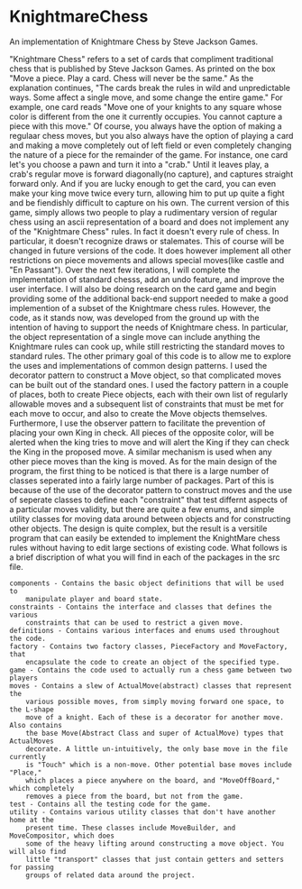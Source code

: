 # KnightmareChess
An implementation of Knightmare Chess by Steve Jackson Games.

"Knightmare Chess" refers to a set of cards that compliment traditional 
chess that is published by Steve Jackson Games. As printed on the box "Move 
a piece. Play a card. Chess will never be the same." As the explanation 
continues, "The cards break the rules in wild and unpredictable ways. Some 
affect a single move, and some change the entire game." For example, one card 
reads "Move one of your knights to any square whose color is different from 
the one it currently occupies. You cannot capture a piece with this move." 
Of course, you always have the option of making a regulaar chess moves, but 
you also always have the option of playing a card and making a move completely 
out of left field or even completely changing the nature of a piece for the 
remainder of the game. For instance, one card let's you choose a pawn and turn 
it into a "crab." Until it leaves play, a crab's regular move is forward 
diagonally(no capture), and captures straight forward only. And if you are 
lucky enough to get the card, you can even make your king move twice every 
turn, allowing him to put up quite a fight and be fiendishly difficult to 
capture on his own.
    The current version of this game, simply allows two people to play a 
rudimentary version of regular chess using an ascii representation of a board 
and does not implement any of the "Knightmare Chess" rules. In fact it doesn't 
every rule of chess. In particular, it doesn't recognize draws or stalemates. 
This of course will be changed in future versions of the code. It does however 
implement all other restrictions on piece movements and allows special moves(like 
castle and "En Passant"). Over the next few iterations, I will complete the 
implementation of standard chesss, add an undo feature, and improve the user 
interface. I will also be doing research on the card game and begin providing some 
of the additional back-end support needed to make a good implemention of a subset 
of the Knightmare chess rules. However, the code, as it stands now, was developed 
from the ground up with the intention of having to support the needs of 
Knightmare chess. In particular, the object representation of a single move 
can include anything the Knightmare rules can cook up, while still restricting 
the standard moves to standard rules.
    The other primary goal of this code is to allow me to explore the uses and 
implementations of common design patterns. I used the decorator pattern to 
construct a Move object, so that complicated moves can be built out of the 
standard ones. I used the factory pattern in a couple of places, both to create 
Piece objects, each with their own list of regularly allowable moves and a 
subsequent list of constraints that must be met for each move to occur, and also 
to create the Move objects themselves. Furthermore, I use the observer pattern 
to facilitate the prevention of placing your own King in check. All pieces of the 
opposite color, will be alerted when the king tries to move and will alert the 
King if they can check the King in the proposed move. A similar mechanism is used
when any other piece moves than the king is moved.
    As for the main design of the program, the first thing to be noticed is that 
there is a large number of classes seperated into a fairly large number of 
packages. Part of this is because of the use of the decorator pattern to 
construct moves and the use of seperate classes to define each "constraint" that 
test differnt aspects of a particular moves validity, but there are quite a few 
enums, and simple utility classes for moving data around between objects and for 
constructing other objects. The design is quite complex, but the result is a 
versitile program that can easily be extended to implement the KnightMare chess 
rules without having to edit large sections of existing code. What follows is a 
brief discription of what you will find in each of the packages in the src file.
    
    components - Contains the basic object definitions that will be used to 
        manipulate player and board state.
    constraints - Contains the interface and classes that defines the various 
        constraints that can be used to restrict a given move. 
    definitions - Contains various interfaces and enums used throughout the code.
    factory - Contains two factory classes, PieceFactory and MoveFactory, that 
        encapsulate the code to create an object of the specified type.
    game - Contains the code used to actually run a chess game between two players
    moves - Contains a slew of ActualMove(abstract) classes that represent the 
        various possible moves, from simply moving forward one space, to the L-shape 
        move of a knight. Each of these is a decorator for another move. Also contains 
        the base Move(Abstract Class and super of ActualMove) types that ActualMoves 
        decorate. A little un-intuitively, the only base move in the file currently 
        is "Touch" which is a non-move. Other potential base moves include "Place,"
        which places a piece anywhere on the board, and "MoveOffBoard," which completely 
        removes a piece from the board, but not from the game.
    test - Contains all the testing code for the game.
    utility - Contains various utility classes that don't have another home at the 
        present time. These classes include MoveBuilder, and MoveCompositor, which does
        some of the heavy lifting around constructing a move object. You will also find
        little "transport" classes that just contain getters and setters for passing 
        groups of related data around the project.
